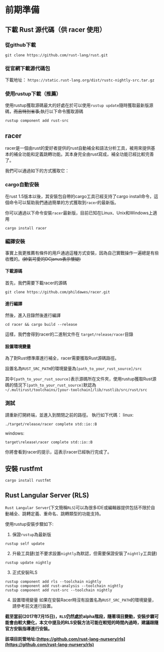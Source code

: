 # 前期準備

## 下載 Rust 源代碼（供 racer 使用）

### 從github下載

`git clone https://github.com/rust-lang/rust.git`

### 從官網下載源代碼包

下載地址： `https://static.rust-lang.org/dist/rustc-nightly-src.tar.gz`

### 使用rustup下載（推薦）

使用rustup獲取源碼最大的好處在於可以使用`rustup update`隨時獲取最新版源碼，~~而且特別省事,~~執行以下命令獲取源碼
```
rustup component add rust-src
```
## racer
racer是一個由rust的愛好者提供的rust自動補全和語法分析工具，被用來提供基本的補全功能和定義跳轉功能。其本身完全由rust寫成，補全功能已經比較完善了。

我們可以通過如下的方式獲取它：

### cargo自動安裝
在rust 1.5版本以後，其安裝包自帶的cargo工具已經支持了cargo install命令，這個命令可以幫助我們通過簡單的方式獲取到`racer`的最新版。

你可以通過以下命令安裝`racer`最新版，目前已知在Linux、Unix和Windows上適用

```
cargo install racer
```

### 編譯安裝

事實上我更推薦有條件的用戶通過這種方式安裝，因為自己實戰操作一遍總是有些收穫的。~~(帥氣可愛的DCjanus表示懷疑)~~

#### 下載源碼

首先，我們需要下載racer的源碼

```
git clone https://github.com/phildawes/racer.git
```

#### 進行編譯

然後，進入目錄然後進行編譯

```
cd racer && cargo build --release
```

這樣，我們會得到racer的二進制文件在 `target/release/racer`目錄

#### 設置環境變量

為了對Rust標準庫進行補全，racer需要獲取Rust源碼路徑。

設置名為`RUST_SRC_PATH`的環境變量為`[path_to_your_rust_source]/src`

其中`[path_to_your_rust_source]`表示源碼所在文件夾，使用rustup獲取Rust源碼的情況下`[path_to_your_rust_source]`默認為`~/.multirust/toolchains/[your-toolchain]/lib/rustlib/src/rust/src`

### 測試

請重新打開終端，並進入到關閉之前的路徑。
執行如下代碼：
linux:

```
./target/release/racer complete std::io::B
```

windows:

```
target\release\racer complete std::io::B
```

你將會看到racer的提示，這表示racer已經執行完成了。


## 安裝 rustfmt

`cargo install rustfmt`

## Rust Langular Server (RLS)

`Rust Langular Server`(下文簡稱`RLS`)可以為很多IDE或編輯器提供包括不限於自動補全、跳轉定義、重命名、跳轉類型的功能支持。

使用rustup安裝步驟如下:

1. 保證`rustup`為最新版
```
rustup self update
```
2. 升級工具鏈(並不要求設置`nightly`為默認，但需要保證安裝了`nightly`工具鏈)
```
rustup update nightly
```
3. 正式安裝RLS
```
rustup component add rls --toolchain nightly
rustup component add rust-analysis --toolchain nightly
rustup component add rust-src --toolchain nightly
```
4. 設置環境變量
如果在安裝Racer時沒有設置名為`RUST_SRC_PATH`的環境變量，請參考前文進行設置。

**截至當前(2017年7月15日)，`RLS`仍然處於alpha階段，隨著項目變動，安裝步驟可能會由較大變化，本文中提及的RLS安裝方法可能在較短的時間內過時，建議跟隨官方安裝指導進行安裝。**

**該項目託管地址:[https://github.com/rust-lang-nursery/rls](https://github.com/rust-lang-nursery/rls)**
